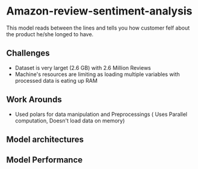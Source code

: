 # Amazon-review-sentiment-analysis
This model reads between the lines and tells you how customer felf about the product he/she longed to have.

## Challenges 
* Dataset is very larget (2.6 GB) with 2.6 Million Reviews
* Machine's resources are limiting as loading multiple variables with processed data is eating up RAM

## Work Arounds
* Used polars for data manipulation and Preprocessings ( Uses Parallel computation, Doesn't load data on memory)


## Model architectures

## Model Performance
